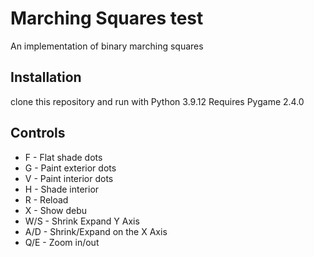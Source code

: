 # Marching Squares test

An implementation of binary marching squares

## Installation
clone this repository and run with Python 3.9.12
Requires Pygame 2.4.0

## Controls
* F - Flat shade dots
* G - Paint exterior dots
* V - Paint interior dots
* H - Shade interior
* R - Reload
* X - Show debu
* W/S - Shrink Expand Y Axis
* A/D - Shrink/Expand on the X Axis
* Q/E - Zoom in/out